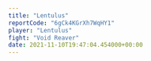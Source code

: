 ```yaml
---
title: "Lentulus"
reportCode: "6gCk4KGrXh7WqHY1"
player: "Lentulus"
fight: "Void Reaver"
date: 2021-11-10T19:47:04.454000+00:00
---
```

